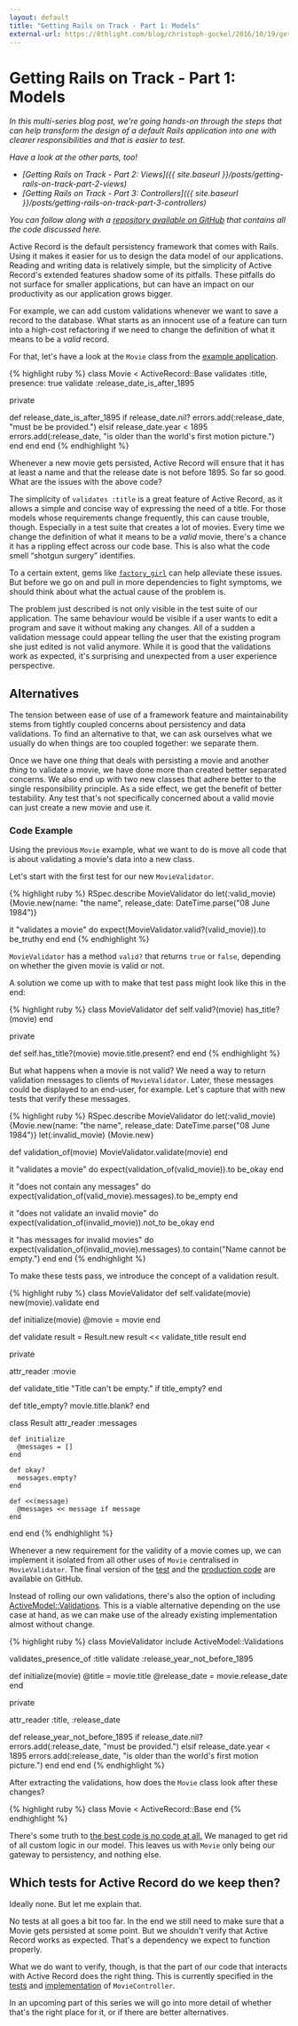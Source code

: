 ```yaml
---
layout: default
title: "Getting Rails on Track - Part 1: Models"
external-url: https://8thlight.com/blog/christoph-gockel/2016/10/19/getting-rails-on-track-part-1-models.html
---
```


# Getting Rails on Track - Part 1: Models

_In this multi-series blog post, we're going hands-on through the steps that can help transform the design of a default Rails application into one with clearer responsibilities and that is easier to test._

_Have a look at the other parts, too!_

- _[Getting Rails on Track - Part 2: Views]({{ site.baseurl }}/posts/getting-rails-on-track-part-2-views)_
- _[Getting Rails on Track - Part 3: Controllers]({{ site.baseurl }}/posts/getting-rails-on-track-part-3-controllers)_

_You can follow along with a [repository available on GitHub](https://github.com/christophgockel/rail-track) that contains all the code discussed here._

Active Record is the default persistency framework that comes with Rails.
Using it makes it easier for us to design the data model of our applications.
Reading and writing data is relatively simple, but the simplicity of Active Record's extended features shadow some of its pitfalls.
These pitfalls do not surface for smaller applications, but can have an impact on our productivity as our application grows bigger.

For example, we can add custom validations whenever we want to save a record to the database.
What starts as an innocent use of a feature can turn into a high-cost refactoring if we need to change the definition of what it means to be a _valid_ record.

For that, let's have a look at the `Movie` class from the [example application](https://github.com/christophgockel/rail-track).

{% highlight ruby %}
class Movie < ActiveRecord::Base
  validates :title, presence: true
  validate  :release_date_is_after_1895

  private

  def release_date_is_after_1895
    if release_date.nil?
      errors.add(:release_date, "must be be provided.")
    elsif release_date.year < 1895
      errors.add(:release_date, "is older than the world's first motion picture.")
    end
  end
end
{% endhighlight %}

Whenever a new movie gets persisted, Active Record will ensure that it has at least a name and that the release date is not before 1895.
So far so good.
What are the issues with the above code?

The simplicity of `validates :title` is a great feature of Active Record, as it allows a simple and concise way of expressing the need of a title.
For those models whose requirements change frequently, this can cause trouble, though.
Especially in a test suite that creates a lot of movies.
Every time we change the definition of what it means to be a _valid_ movie, there's a chance it has a rippling effect across our code base.
This is also what the code smell &ldquo;shotgun surgery&rdquo; identifies.

To a certain extent, gems like [`factory_girl`](https://github.com/thoughtbot/factory_girl) can help alleviate these issues.
But before we go on and pull in more dependencies to fight symptoms, we should think about what the actual cause of the problem is.

The problem just described is not only visible in the test suite of our application.
The same behaviour would be visible if a user wants to edit a program and save it without making any changes.
All of a sudden a validation message could appear telling the user that the existing program she just edited is not valid anymore.
While it is good that the validations work as expected, it's surprising and unexpected from a user experience perspective.


## Alternatives

The tension between ease of use of a framework feature and maintainability stems from tightly coupled concerns about persistency and data validations.
To find an alternative to that, we can ask ourselves what we usually do when things are too coupled together: we separate them.

Once we have one _thing_ that deals with persisting a movie and another _thing_ to validate a movie, we have done more than created better separated concerns.
We also end up with two new classes that adhere better to the single responsibility principle.
As a side effect, we get the benefit of better testability.
Any test that's not specifically concerned about a valid movie can just create a new movie and use it.


### Code Example

Using the previous `Movie` example, what we want to do is move all code that is about validating a movie's data into a new class.

Let's start with the first test for our new `MovieValidator`.

{% highlight ruby %}
RSpec.describe MovieValidator do
  let(:valid_movie) {Movie.new(name: "the name", release_date: DateTime.parse("08 June 1984")}

  it "validates a movie" do
    expect(MovieValidator.valid?(valid_movie)).to be_truthy
  end
end
{% endhighlight %}

`MovieValidator` has a method `valid?` that returns `true` or `false`, depending on whether the given movie is valid or not.

A solution we come up with to make that test pass might look like this in the end:

{% highlight ruby %}
class MovieValidator
  def self.valid?(movie)
    has_title?(movie)
  end

  private

  def self.has_title?(movie)
    movie.title.present?
  end
end
{% endhighlight %}

But what happens when a movie is not valid?
We need a way to return validation messages to clients of `MovieValidator`.
Later, these messages could be displayed to an end-user, for example.
Let's capture that with new tests that verify these messages.

{% highlight ruby %}
RSpec.describe MovieValidator do
  let(:valid_movie)   {Movie.new(name: "the name", release_date: DateTime.parse("08 June 1984")}
  let(:invalid_movie) {Movie.new}

  def validation_of(movie)
    MovieValidator.validate(movie)
  end

  it "validates a movie" do
    expect(validation_of(valid_movie)).to be_okay
  end

  it "does not contain any messages" do
    expect(validation_of(valid_movie).messages).to be_empty
  end

  it "does not validate an invalid movie" do
    expect(validation_of(invalid_movie)).not_to be_okay
  end

  it "has messages for invalid movies" do
    expect(validation_of(invalid_movie).messages).to contain("Name cannot be empty.")
  end
end
{% endhighlight %}

To make these tests pass, we introduce the concept of a validation result.

{% highlight ruby %}
class MovieValidator
  def self.validate(movie)
    new(movie).validate
  end

  def initialize(movie)
    @movie = movie
  end

  def validate
    result = Result.new
    result << validate_title
    result
  end

  private

  attr_reader :movie

  def validate_title
    "Title can't be empty." if title_empty?
  end

  def title_empty?
    movie.title.blank?
  end

  class Result
    attr_reader :messages

    def initialize
      @messages = []
    end

    def okay?
      messages.empty?
    end

    def <<(message)
      @messages << message if message
    end
  end
end
{% endhighlight %}

Whenever a new requirement for the validity of a movie comes up, we can implement it isolated from all other uses of `Movie` centralised in `MovieValidator`.
The final version of the [test](https://github.com/christophgockel/rail-track/blob/part-1-models/spec/movie_validator_spec.rb) and the [production code](https://github.com/christophgockel/rail-track/blob/part-1-models/lib/movie_validator.rb) are available on GitHub.

Instead of rolling our own validations, there's also the option of including [ActiveModel::Validations](http://api.rubyonrails.org/classes/ActiveModel/Validations.html).
This is a viable alternative depending on the use case at hand, as we can make use of the already existing implementation almost without change.

{% highlight ruby %}
class MovieValidator
  include ActiveModel::Validations

  validates_presence_of :title
  validate              :release_year_not_before_1895

  def initialize(movie)
    @title        = movie.title
    @release_date = movie.release_date
  end

  private

  attr_reader :title, :release_date

  def release_year_not_before_1895
    if release_date.nil?
      errors.add(:release_date, "must be provided.")
    elsif release_date.year < 1895
      errors.add(:release_date, "is older than the world's first motion picture.")
    end
  end
end
{% endhighlight %}

After extracting the validations, how does the `Movie` class look after these changes?

{% highlight ruby %}
class Movie < ActiveRecord::Base
end
{% endhighlight %}

There's some truth to [the best code is no code at all.](https://blog.codinghorror.com/the-best-code-is-no-code-at-all/)
We managed to get rid of all custom logic in our model.
This leaves us with `Movie` only being our gateway to persistency, and nothing else.


## Which tests for Active Record do we keep then?

Ideally none.
But let me explain that.

No tests at all goes a bit too far.
In the end we still need to make sure that a Movie gets persisted at some point.
But we shouldn't verify that Active Record works as expected.
That's a dependency we expect to function properly.

What we do want to verify, though, is that the part of our code that interacts with Active Record does the right thing.
This is currently specified in the [tests](https://github.com/christophgockel/rail-track/blob/part-1-models/spec/controllers/movies_controller_spec.rb#L37) and [implementation](https://github.com/christophgockel/rail-track/blob/part-1-models/app/controllers/movies_controller.rb#L16) of `MovieController`.

In an upcoming part of this series we will go into more detail of whether that's the right place for it, or if there are better alternatives.

